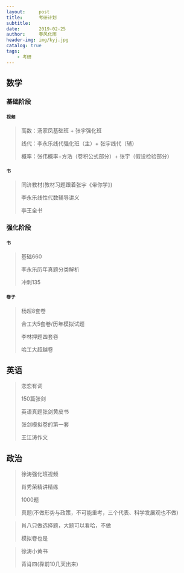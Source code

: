 ```yaml
---
layout:     post
title:      考研计划
subtitle:   
date:       2019-02-25
author:     春风化雨
header-img: img/kyj.jpg
catalog: true
tags:
    - 考研
---
```




## 数学

### 基础阶段

#### `视频`

> 高数：汤家凤基础班 + 张宇强化班
>
> 线代：李永乐线代强化班（主）+ 张宇线代（辅）
>
> 概率：张伟概率+方浩（卷积公式部分）+ 张宇（假设检验部分）  

#### `书`

> 同济教材(教材习题跟着张宇《带你学》)
>
> 李永乐线性代数辅导讲义
>
> 李王全书



### 强化阶段

#### `书`

> 基础660
>
> 李永乐历年真题分类解析
>
> 冲刺135

#### `卷子`

> 杨超8套卷
>
> 合工大5套卷/历年模拟试题
>
> 李林押题四套卷
>
> 哈工大超越卷



## 英语

> 恋恋有词
>
> 150篇张剑
>
> 英语真题张剑黄皮书
>
> 张剑模拟卷的第一套
>
> 王江涛作文



## 政治

> 徐涛强化班视频
>
> 肖秀荣精讲精练
>
> 1000题
>
> 真题(不做形势与政策，不可能重考，三个代表、科学发展观也不做)



>肖八只做选择题，大题可以看哈，不做
>
>模拟卷也是



> 徐涛小黄书
>
> 背肖四(靠前10几天出来)